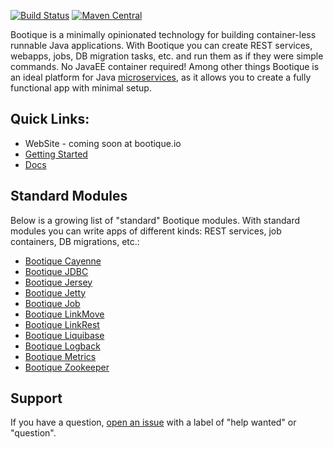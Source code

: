 [![Build Status](https://travis-ci.org/nhl/bootique.svg)](https://travis-ci.org/nhl/bootique)
[![Maven Central](https://maven-badges.herokuapp.com/maven-central/com.nhl.bootique/bootique/badge.svg)](https://maven-badges.herokuapp.com/maven-central/com.nhl.bootique/bootique/)


Bootique is a minimally opinionated technology for building container-less runnable Java applications. With Bootique you can create REST services, webapps, jobs, DB migration tasks, etc. and run them as if they were simple commands. No JavaEE container required! Among other things Bootique is an ideal platform for Java [microservices](http://martinfowler.com/articles/microservices.html), as it allows you to create a fully functional app with minimal setup.

## Quick Links:

* WebSite - coming soon at bootique.io 
* [Getting Started](http://bootique.io/docs/0/getting-started/index.html)
* [Docs](http://bootique.io/docs/0/bootique-docs/index.html)


## Standard Modules

Below is a growing list of "standard" Bootique modules. With standard modules you can write apps of different kinds: REST services, job containers, DB migrations, etc.:

* [Bootique Cayenne](https://github.com/nhl/bootique-cayenne)
* [Bootique JDBC](https://github.com/nhl/bootique-jdbc)
* [Bootique Jersey](https://github.com/nhl/bootique-jersey)
* [Bootique Jetty](https://github.com/nhl/bootique-jetty)
* [Bootique Job](https://github.com/nhl/bootique-job)
* [Bootique LinkMove](https://github.com/nhl/bootique-linkmove)
* [Bootique LinkRest](https://github.com/nhl/bootique-linkrest)
* [Bootique Liquibase](https://github.com/nhl/bootique-liquibase)
* [Bootique Logback](https://github.com/nhl/bootique-logback)
* [Bootique Metrics](https://github.com/nhl/bootique-metrics)
* [Bootique Zookeeper](https://github.com/nhl/bootique-zookeeper)

## Support

If you have a question, [open an issue](https://github.com/nhl/bootique/issues) with a label of "help wanted" or "question". 
